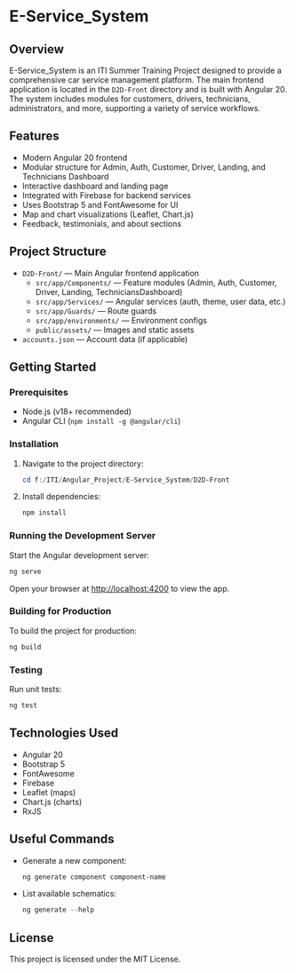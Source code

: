 
# E-Service_System

## Overview

E-Service_System is an ITI Summer Training Project designed to provide a comprehensive car service management platform. The main frontend application is located in the `D2D-Front` directory and is built with Angular 20. The system includes modules for customers, drivers, technicians, administrators, and more, supporting a variety of service workflows.

## Features

- Modern Angular 20 frontend
- Modular structure for Admin, Auth, Customer, Driver, Landing, and Technicians Dashboard
- Interactive dashboard and landing page
- Integrated with Firebase for backend services
- Uses Bootstrap 5 and FontAwesome for UI
- Map and chart visualizations (Leaflet, Chart.js)
- Feedback, testimonials, and about sections

## Project Structure

- `D2D-Front/` — Main Angular frontend application
  - `src/app/Components/` — Feature modules (Admin, Auth, Customer, Driver, Landing, TechniciansDashboard)
  - `src/app/Services/` — Angular services (auth, theme, user data, etc.)
  - `src/app/Guards/` — Route guards
  - `src/app/environments/` — Environment configs
  - `public/assets/` — Images and static assets
- `accounts.json` — Account data (if applicable)

## Getting Started

### Prerequisites

- Node.js (v18+ recommended)
- Angular CLI (`npm install -g @angular/cli`)

### Installation

1. Navigate to the project directory:
   ```powershell
   cd f:/ITI/Angular_Project/E-Service_System/D2D-Front
   ```
2. Install dependencies:
   ```powershell
   npm install
   ```

### Running the Development Server

Start the Angular development server:

```powershell
ng serve
```

Open your browser at [http://localhost:4200](http://localhost:4200) to view the app.

### Building for Production

To build the project for production:

```powershell
ng build
```

### Testing

Run unit tests:

```powershell
ng test
```

## Technologies Used

- Angular 20
- Bootstrap 5
- FontAwesome
- Firebase
- Leaflet (maps)
- Chart.js (charts)
- RxJS

## Useful Commands

- Generate a new component:
  ```powershell
  ng generate component component-name
  ```
- List available schematics:
  ```powershell
  ng generate --help
  ```

## License

This project is licensed under the MIT License.
